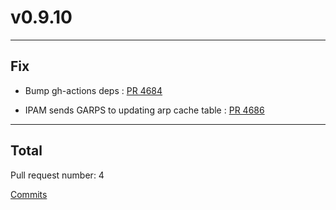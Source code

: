 
# v0.9.10

***

## Fix

* Bump gh-actions deps : [PR 4684](https://github.com/spidernet-io/spiderpool/pull/4684)

* IPAM sends GARPS to updating arp cache table : [PR 4686](https://github.com/spidernet-io/spiderpool/pull/4686)



***

## Total 

Pull request number: 4

[ Commits ](https://github.com/spidernet-io/spiderpool/compare/v0.9.9...v0.9.10)
